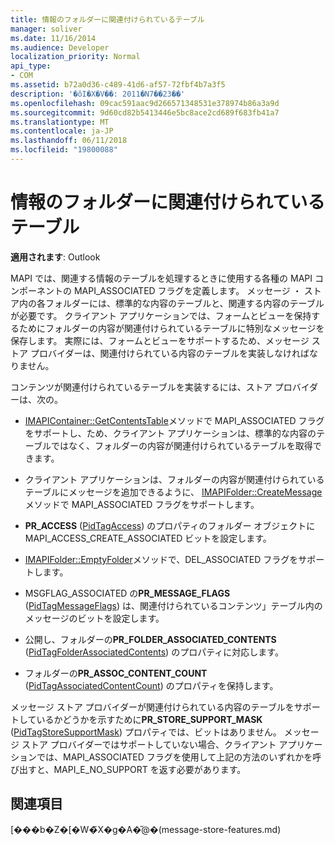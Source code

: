 ```yaml
---
title: 情報のフォルダーに関連付けられているテーブル
manager: soliver
ms.date: 11/16/2014
ms.audience: Developer
localization_priority: Normal
api_type:
- COM
ms.assetid: b72a0d36-c489-41d6-af57-72fbf4b7a3f5
description: '�ŏI�X�V��: 2011�N7��23��'
ms.openlocfilehash: 09cac591aac9d266571348531e378974b86a3a9d
ms.sourcegitcommit: 9d60cd82b5413446e5bc8ace2cd689f683fb41a7
ms.translationtype: MT
ms.contentlocale: ja-JP
ms.lasthandoff: 06/11/2018
ms.locfileid: "19800088"
---
```

# <a name="folder-associated-information-tables"></a>情報のフォルダーに関連付けられているテーブル

  
  
**適用されます**: Outlook 
  
MAPI では、関連する情報のテーブルを処理するときに使用する各種の MAPI コンポーネントの MAPI_ASSOCIATED フラグを定義します。 メッセージ ・ ストア内の各フォルダーには、標準的な内容のテーブルと、関連する内容のテーブルが必要です。 クライアント アプリケーションでは、フォームとビューを保持するためにフォルダーの内容が関連付けられているテーブルに特別なメッセージを保存します。 実際には、フォームとビューをサポートするため、メッセージ ストア プロバイダーは、関連付けられている内容のテーブルを実装しなければなりません。
  
コンテンツが関連付けられているテーブルを実装するには、ストア プロバイダーは、次の。
  
- [IMAPIContainer::GetContentsTable](imapicontainer-getcontentstable.md)メソッドで MAPI_ASSOCIATED フラグをサポートし、ため、クライアント アプリケーションは、標準的な内容のテーブルではなく、フォルダーの内容が関連付けられているテーブルを取得できます。 
    
- クライアント アプリケーションは、フォルダーの内容が関連付けられているテーブルにメッセージを追加できるように、 [IMAPIFolder::CreateMessage](imapifolder-createmessage.md)メソッドで MAPI_ASSOCIATED フラグをサポートします。 
    
- **PR_ACCESS** ([PidTagAccess](pidtagaccess-canonical-property.md)) のプロパティのフォルダー オブジェクトに MAPI_ACCESS_CREATE_ASSOCIATED ビットを設定します。
    
- [IMAPIFolder::EmptyFolder](imapifolder-emptyfolder.md)メソッドで、DEL_ASSOCIATED フラグをサポートします。 
    
- MSGFLAG_ASSOCIATED の**PR_MESSAGE_FLAGS** ([PidTagMessageFlags](pidtagmessageflags-canonical-property.md)) は、関連付けられているコンテンツ」テーブル内のメッセージのビットを設定します。
    
- 公開し、フォルダーの**PR_FOLDER_ASSOCIATED_CONTENTS** ([PidTagFolderAssociatedContents](pidtagfolderassociatedcontents-canonical-property.md)) のプロパティに対応します。
    
- フォルダーの**PR_ASSOC_CONTENT_COUNT** ([PidTagAssociatedContentCount](pidtagassociatedcontentcount-canonical-property.md)) のプロパティを保持します。
    
メッセージ ストア プロバイダーが関連付けられている内容のテーブルをサポートしているかどうかを示すために**PR_STORE_SUPPORT_MASK** ([PidTagStoreSupportMask](pidtagstoresupportmask-canonical-property.md)) プロパティでは、ビットはありません。 メッセージ ストア プロバイダーではサポートしていない場合、クライアント アプリケーションでは、MAPI_ASSOCIATED フラグを使用して上記の方法のいずれかを呼び出すと、MAPI_E_NO_SUPPORT を返す必要があります。
  
## <a name="see-also"></a>関連項目



[���b�Z�[�W�̃X�g�A�̋@�[](message-store-features.md)(message-store-features.md)

